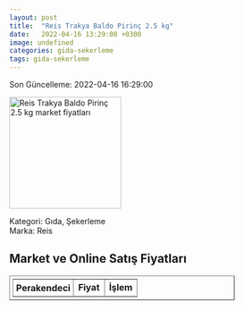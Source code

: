 ```yaml
---
layout: post
title:  "Reis Trakya Baldo Pirinç 2.5 kg"
date:   2022-04-16 13:29:00 +0300
image: undefined
categories: gida-sekerleme
tags: gida-sekerleme
---
```


Son Güncelleme: 2022-04-16 16:29:00

<img src="undefined" width="200" alt="Reis Trakya Baldo Pirinç 2.5 kg market fiyatları" />

Kategori: Gıda, Şekerleme
<br />
Marka: Reis

<h2>Market ve Online Satış Fiyatları</h2>

<table border="1" style="padding: 5px;width:80%;">
  <tr>
    <td style="padding: 5px;"><strong>Perakendeci</strong></td>
    <td><strong>Fiyat</strong></td>
    <td><strong>İşlem</strong></td>
  </tr>
  
</table>
